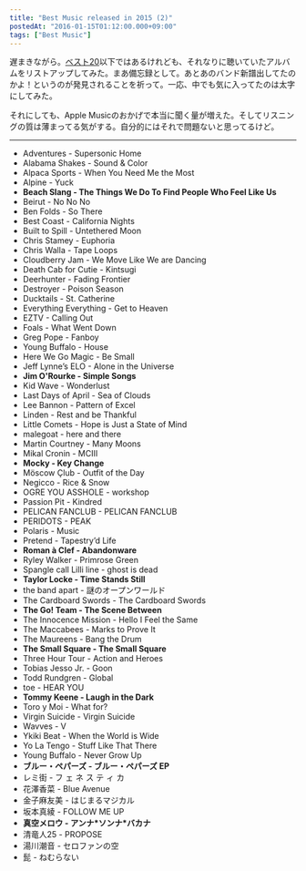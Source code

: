 ```yaml
---
title: "Best Music released in 2015 (2)"
postedAt: "2016-01-15T01:12:00.000+09:00"
tags: ["Best Music"]
---
```


遅まきながら。[ベスト20](http://30minreview.tumblr.com/post/136459228109/best-music-released-in-2015)以下ではあるけれども、それなりに聴いていたアルバムをリストアップしてみた。まあ備忘録として。あとあのバンド新譜出してたのかよ！というのが発見されることを祈って。一応、中でも気に入ってたのは太字にしてみた。

それにしても、Apple Musicのおかげで本当に聞く量が増えた。そしてリスニングの質は薄まってる気がする。自分的にはそれで問題ないと思ってるけど。

---

* Adventures - Supersonic Home
* Alabama Shakes - Sound & Color
* Alpaca Sports - When You Need Me the Most
* Alpine - Yuck
* **Beach Slang - The Things We Do To Find People Who Feel Like Us**
* Beirut - No No No
* Ben Folds - So There
* Best Coast - California Nights
* Built to Spill - Untethered Moon
* Chris Stamey - Euphoria
* Chris Walla - Tape Loops
* Cloudberry Jam - We Move Like We are Dancing
* Death Cab for Cutie - Kintsugi
* Deerhunter - Fading Frontier
* Destroyer - Poison Season
* Ducktails - St. Catherine
* Everything Everything - Get to Heaven
* EZTV - Calling Out
* Foals - What Went Down
* Greg Pope - Fanboy
* Young Buffalo - House
* Here We Go Magic - Be Small
* Jeff Lynne’s ELO - Alone in the Universe
* **Jim O'Rourke - Simple Songs**
* Kid Wave - Wonderlust
* Last Days of April - Sea of Clouds
* Lee Bannon - Pattern of Excel
* Linden - Rest and be Thankful
* Little Comets - Hope is Just a State of Mind
* malegoat - here and there
* Martin Courtney - Many Moons
* Mikal Cronin - MCIII
* **Mocky - Key Change**
* Möscow Çlub - Outfit of the Day
* Negicco - Rice & Snow
* OGRE YOU ASSHOLE - workshop
* Passion Pit - Kindred
* PELICAN FANCLUB - PELICAN FANCLUB
* PERIDOTS - PEAK
* Polaris - Music
* Pretend - Tapestry’d Life
* **Roman à Clef - Abandonware**
* Ryley Walker - Primrose Green
* Spangle call Lilli line - ghost is dead
* **Taylor Locke - Time Stands Still**
* the band apart - 謎のオープンワールド
* The Cardboard Swords - The Cardboard Swords
* **The Go! Team - The Scene Between**
* The Innocence Mission - Hello I Feel the Same
* The Maccabees - Marks to Prove It
* The Maureens - Bang the Drum
* **The Small Square - The Small Square**
* Three Hour Tour - Action and Heroes
* Tobias Jesso Jr. - Goon
* Todd Rundgren - Global
* toe - HEAR YOU
* **Tommy Keene - Laugh in the Dark**
* Toro y Moi - What for?
* Virgin Suicide - Virgin Suicide
* Wavves - V
* Ykiki Beat - When the World is Wide
* Yo La Tengo - Stuff Like That There
* Young Buffalo - Never Grow Up
* **ブルー・ペパーズ - ブルー・ペパーズ EP**
* レミ街 - フ ェ ネ ス テ ィ カ
* 花澤香菜 - Blue Avenue
* 金子麻友美 - はじまるマジカル
* 坂本真綾 - FOLLOW ME UP
* **真空メロウ - アンナ\*ソンナ\*バカナ**
* 清竜人25 - PROPOSE
* 湯川潮音 - セロファンの空
* 髭 - ねむらない